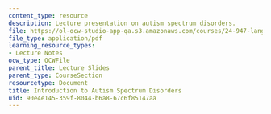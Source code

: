 ```yaml
---
content_type: resource
description: Lecture presentation on autism spectrum disorders.
file: https://ol-ocw-studio-app-qa.s3.amazonaws.com/courses/24-947-language-disorders-in-children-spring-2013/90e4e145359f8044b6a867c6f85147aa_MIT24_947S13_IntroAutsmSp.pdf
file_type: application/pdf
learning_resource_types:
- Lecture Notes
ocw_type: OCWFile
parent_title: Lecture Slides
parent_type: CourseSection
resourcetype: Document
title: Introduction to Autism Spectrum Disorders
uid: 90e4e145-359f-8044-b6a8-67c6f85147aa
---
```

